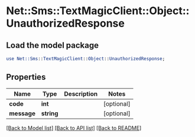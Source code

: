 # Net::Sms::TextMagicClient::Object::UnauthorizedResponse

## Load the model package
```perl
use Net::Sms::TextMagicClient::Object::UnauthorizedResponse;
```

## Properties
Name | Type | Description | Notes
------------ | ------------- | ------------- | -------------
**code** | **int** |  | [optional] 
**message** | **string** |  | [optional] 

[[Back to Model list]](../README.md#documentation-for-models) [[Back to API list]](../README.md#documentation-for-api-endpoints) [[Back to README]](../README.md)


